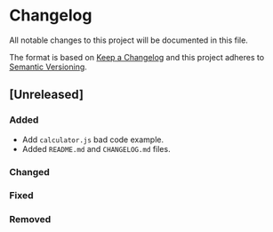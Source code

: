 # Changelog
All notable changes to this project will be documented in this file.

The format is based on [Keep a Changelog](http://keepachangelog.com/) and this project adheres to [Semantic Versioning](http://semver.org/).

## [Unreleased]

### Added
- Add `calculator.js` bad code example.
- Added `README.md` and `CHANGELOG.md` files.

### Changed

### Fixed

### Removed
